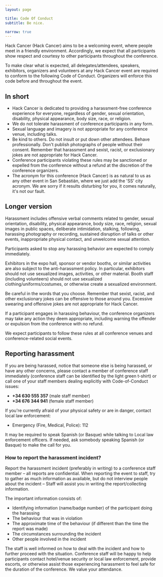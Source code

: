 ```yaml
---
layout: page

title: Code Of Conduct 
subtitle: Be nice.

narrow: true
---
```



Hack Cancer (Hack Cancer) aims to be a welcoming event, where people meet in a friendly environment. Accordingly, we expect that all participants show respect and courtesy to other participants throughout the conference.

To make clear what is expected, all delegates/attendees, speakers, exhibitors, organizers and volunteers at any Hack Cancer event are required to conform to the following Code of Conduct. Organizers will enforce this code before and throughout the event.

## In short

* Hack Cancer is dedicated to providing a harassment-free conference experience for everyone, regardless of gender, sexual orientation, disability, physical appearance, body size, race, or religion.
* We do not tolerate harassment of conference participants in any form.
* Sexual language and imagery is not appropriate for any conference venue, including talks.
* Be kind to others. Do not insult or put down other attendees. Behave professionally. Don't publish photographs of people without their consent. Remember that harassment and sexist, racist, or exclusionary jokes are not appropriate for Hack Cancer.
* Conference participants violating these rules may be sanctioned or expelled from the conference without a refund at the discretion of the conference organizers.
* The acronym for this conference (Hack Cancer) is as natural to us as any other event in San Sebastián, where we just add the 'SS' city acronym. We are sorry if it results disturbing for you, it comes naturally, it's not our fault.

## Longer version

Harassment includes offensive verbal comments related to gender, sexual orientation, disability, physical appearance, body size, race, religion, sexual images in public spaces, deliberate intimidation, stalking, following, harassing photography or recording, sustained disruption of talks or other events, inappropriate physical contact, and unwelcome sexual attention.

Participants asked to stop any harassing behavior are expected to comply immediately.

Exhibitors in the expo hall, sponsor or vendor booths, or similar activities are also subject to the anti-harassment policy. In particular, exhibitors should not use sexualized images, activities, or other material. Booth staff (including volunteers) should not use sexualized clothing/uniforms/costumes, or otherwise create a sexualized environment.

Be careful in the words that you choose. Remember that sexist, racist, and other exclusionary jokes can be offensive to those around you. Excessive swearing and offensive jokes are not appropriate for Hack Cancer.

If a participant engages in harassing behaviour, the conference organizers may take any action they deem appropriate, including warning the offender or expulsion from the conference with no refund.

We expect participants to follow these rules at all conference venues and conference-related social events.

## Reporting harassment

If you are being harassed, notice that someone else is being harassed, or have any other concerns, please contact a member of conference staff immediately (conference staff can be identified by the light green t-shirt) or call one of your staff members dealing explicitly with Code-of-Conduct issues:

* **+34 630 555 357** (male staff member)
* **+34 676 344 941** (female staff member)

If you're currently afraid of your physical safety or are in danger, contact local law enforcement:

* Emergency (Fire, Medical, Police): 112

It may be required to speak Spanish (or Basque) while talking to Local law enforcement officers. If needed, ask somebody speaking Spanish (or Basque) to make the call for you.

### How to report the harassment incident?

Report the harassment incident (preferably in writing) to a conference staff member – all reports are confidential. When reporting the event to staff, try to gather as much information as available, but do not interview people about the incident – Staff will assist you in writing the report/collecting information.

The important information consists of:

* Identifying information (name/badge number) of the participant doing the harassing
* The behaviour that was in violation
* The approximate time of the behaviour (if different than the time the report was made)
* The circumstances surrounding the incident
* Other people involved in the incident

The staff is well informed on how to deal with the incident and how to further proceed with the situation. Conference staff will be happy to help participants contact hotel/venue security or local law enforcement, provide escorts, or otherwise assist those experiencing harassment to feel safe for the duration of the conference. We value your attendance.
